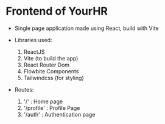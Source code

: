 # Frontend of YourHR
* Single page application made using React, build with Vite
* Libraries used:
  
  1. ReactJS
  2. Vite (to build the app)
  3. React Router Dom
  4. Flowbite Components
  5. Tailwindcss (for styling)

* Routes:
  1. '/'  : Home page
  2. '/profile' : Profile Page 
  3. '/auth' : Authentication page
